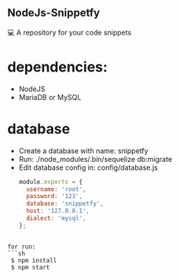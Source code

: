## NodeJs-Snippetfy

:computer: A repository for your code snippets

# dependencies:

- NodeJS
- MariaDB or MySQL

# database

- Create a database with name: snippetfy
- Run: ./node_modules/.bin/sequelize db:migrate
- Edit database config in: config/database.js
  ```js
  module.exports = {
    username: 'root',
    password: '123',
    database: 'snippetfy',
    host: '127.0.0.1',
    dialect: 'mysql',
  };
```

for run:
```sh
 $ npm install
 $ npm start
```
